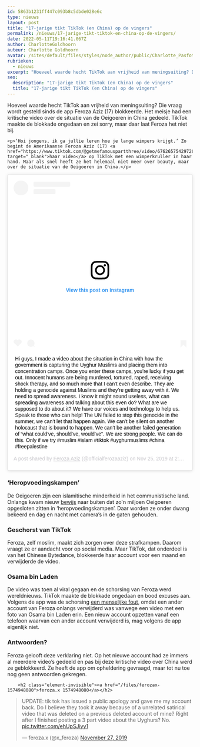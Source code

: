 ```yaml
---
id: 5863b1231ff447c093b8c5dbde028e6c
type: nieuws
layout: post
title: "17-jarige tikt TikTok (en China) op de vingers"
permalink: /nieuws/17-jarige-tikt-tiktok-en-china-op-de-vingers/
date: 2022-05-11T19:16:41.067Z
author: CharlotteGoldhoorn
auteur: Charlotte Goldhoorn
avatar: /sites/default/files/styles/node_author/public/Charlotte_PasfotoDSC01555%20EXTRA.jpg?itok=Uh1_j08g
rubrieken:
  - nieuws
excerpt: "Hoeveel waarde hecht TikTok aan vrijheid van meningsuiting? Die vraag wordt gesteld sinds de app Feroza Aziz (17) blokkeerde. Het meisje had een kritische video over de situatie van de Oeigoeren in China gedeeld. TikTok maakte de blokkade ongedaan en zei sorry, maar daar laat Feroza het niet bij.  "
seo:
  description: "17-jarige tikt TikTok (en China) op de vingers"
  title: "17-jarige tikt TikTok (en China) op de vingers"
---
```

Hoeveel waarde hecht TikTok aan vrijheid van meningsuiting? Die vraag wordt gesteld sinds de app Feroza Aziz (17) blokkeerde. Het meisje had een kritische video over de situatie van de Oeigoeren in China gedeeld. TikTok maakte de blokkade ongedaan en zei sorry, maar daar laat Feroza het niet bij.  

    <p>‘Hoi jongens, ik ga jullie leren hoe je lange wimpers krijgt.’ Zo begint de Amerikaanse Feroza Aziz (17) <a href="https://www.tiktok.com/@getmefamouspartthree/video/6762657542972689670" target="_blank">haar video</a> op TikTok met een wimperkruller in haar hand. Maar als snel heeft ze het helemaal niet meer over beauty, maar over de situatie van de Oeigoeren in China.</p>
<p><div class="media media-element-container media-default"><div id="file-539048" class="file file-image file-image-oembed">

        
  
  <div class="content">
    
<blockquote class="instagram-media" data-instgrm-captioned="" data-instgrm-permalink="https://www.instagram.com/p/B5Tho5TAXZd/?utm_source=ig_embed&amp;utm_campaign=loading" data-instgrm-version="12" style=" background:#FFF; border:0; border-radius:3px; box-shadow:0 0 1px 0 rgba(0,0,0,0.5),0 1px 10px 0 rgba(0,0,0,0.15); margin: 1px; max-width:640px; min-width:326px; padding:0; width:99.375%; width:-webkit-calc(100% - 2px); width:calc(100% - 2px);"><div style="padding:16px;"> <a href="https://www.instagram.com/p/B5Tho5TAXZd/?utm_source=ig_embed&amp;utm_campaign=loading" style=" background:#FFFFFF; line-height:0; padding:0 0; text-align:center; text-decoration:none; width:100%;" target="_blank"> <div style=" display: flex; flex-direction: row; align-items: center;"> <div style="background-color: #F4F4F4; border-radius: 50%; flex-grow: 0; height: 40px; margin-right: 14px; width: 40px;"></div> <div style="display: flex; flex-direction: column; flex-grow: 1; justify-content: center;"> <div style=" background-color: #F4F4F4; border-radius: 4px; flex-grow: 0; height: 14px; margin-bottom: 6px; width: 100px;"></div> <div style=" background-color: #F4F4F4; border-radius: 4px; flex-grow: 0; height: 14px; width: 60px;"></div></div></div><div style="padding: 19% 0;"></div> <div style="display:block; height:50px; margin:0 auto 12px; width:50px;"><svg width="50px" height="50px" viewbox="0 0 60 60" version="1.1" xmlns="https://www.w3.org/2000/svg" xmlns:xlink="https://www.w3.org/1999/xlink"><g stroke="none" stroke-width="1" fill="none" fill-rule="evenodd"><g transform="translate(-511.000000, -20.000000)" fill="#000000"><g><path d="M556.869,30.41 C554.814,30.41 553.148,32.076 553.148,34.131 C553.148,36.186 554.814,37.852 556.869,37.852 C558.924,37.852 560.59,36.186 560.59,34.131 C560.59,32.076 558.924,30.41 556.869,30.41 M541,60.657 C535.114,60.657 530.342,55.887 530.342,50 C530.342,44.114 535.114,39.342 541,39.342 C546.887,39.342 551.658,44.114 551.658,50 C551.658,55.887 546.887,60.657 541,60.657 M541,33.886 C532.1,33.886 524.886,41.1 524.886,50 C524.886,58.899 532.1,66.113 541,66.113 C549.9,66.113 557.115,58.899 557.115,50 C557.115,41.1 549.9,33.886 541,33.886 M565.378,62.101 C565.244,65.022 564.756,66.606 564.346,67.663 C563.803,69.06 563.154,70.057 562.106,71.106 C561.058,72.155 560.06,72.803 558.662,73.347 C557.607,73.757 556.021,74.244 553.102,74.378 C549.944,74.521 548.997,74.552 541,74.552 C533.003,74.552 532.056,74.521 528.898,74.378 C525.979,74.244 524.393,73.757 523.338,73.347 C521.94,72.803 520.942,72.155 519.894,71.106 C518.846,70.057 518.197,69.06 517.654,67.663 C517.244,66.606 516.755,65.022 516.623,62.101 C516.479,58.943 516.448,57.996 516.448,50 C516.448,42.003 516.479,41.056 516.623,37.899 C516.755,34.978 517.244,33.391 517.654,32.338 C518.197,30.938 518.846,29.942 519.894,28.894 C520.942,27.846 521.94,27.196 523.338,26.654 C524.393,26.244 525.979,25.756 528.898,25.623 C532.057,25.479 533.004,25.448 541,25.448 C548.997,25.448 549.943,25.479 553.102,25.623 C556.021,25.756 557.607,26.244 558.662,26.654 C560.06,27.196 561.058,27.846 562.106,28.894 C563.154,29.942 563.803,30.938 564.346,32.338 C564.756,33.391 565.244,34.978 565.378,37.899 C565.522,41.056 565.552,42.003 565.552,50 C565.552,57.996 565.522,58.943 565.378,62.101 M570.82,37.631 C570.674,34.438 570.167,32.258 569.425,30.349 C568.659,28.377 567.633,26.702 565.965,25.035 C564.297,23.368 562.623,22.342 560.652,21.575 C558.743,20.834 556.562,20.326 553.369,20.18 C550.169,20.033 549.148,20 541,20 C532.853,20 531.831,20.033 528.631,20.18 C525.438,20.326 523.257,20.834 521.349,21.575 C519.376,22.342 517.703,23.368 516.035,25.035 C514.368,26.702 513.342,28.377 512.574,30.349 C511.834,32.258 511.326,34.438 511.181,37.631 C511.035,40.831 511,41.851 511,50 C511,58.147 511.035,59.17 511.181,62.369 C511.326,65.562 511.834,67.743 512.574,69.651 C513.342,71.625 514.368,73.296 516.035,74.965 C517.703,76.634 519.376,77.658 521.349,78.425 C523.257,79.167 525.438,79.673 528.631,79.82 C531.831,79.965 532.853,80.001 541,80.001 C549.148,80.001 550.169,79.965 553.369,79.82 C556.562,79.673 558.743,79.167 560.652,78.425 C562.623,77.658 564.297,76.634 565.965,74.965 C567.633,73.296 568.659,71.625 569.425,69.651 C570.167,67.743 570.674,65.562 570.82,62.369 C570.966,59.17 571,58.147 571,50 C571,41.851 570.966,40.831 570.82,37.631"></path></g></g></g></svg></div><div style="padding-top: 8px;"> <div style=" color:#3897f0; font-family:Arial,sans-serif; font-size:14px; font-style:normal; font-weight:550; line-height:18px;"> View this post on Instagram</div></div><div style="padding: 12.5% 0;"></div> <div style="display: flex; flex-direction: row; margin-bottom: 14px; align-items: center;"><div> <div style="background-color: #F4F4F4; border-radius: 50%; height: 12.5px; width: 12.5px; transform: translateX(0px) translateY(7px);"></div> <div style="background-color: #F4F4F4; height: 12.5px; transform: rotate(-45deg) translateX(3px) translateY(1px); width: 12.5px; flex-grow: 0; margin-right: 14px; margin-left: 2px;"></div> <div style="background-color: #F4F4F4; border-radius: 50%; height: 12.5px; width: 12.5px; transform: translateX(9px) translateY(-18px);"></div></div><div style="margin-left: 8px;"> <div style=" background-color: #F4F4F4; border-radius: 50%; flex-grow: 0; height: 20px; width: 20px;"></div> <div style=" width: 0; height: 0; border-top: 2px solid transparent; border-left: 6px solid #f4f4f4; border-bottom: 2px solid transparent; transform: translateX(16px) translateY(-4px) rotate(30deg)"></div></div><div style="margin-left: auto;"> <div style=" width: 0px; border-top: 8px solid #F4F4F4; border-right: 8px solid transparent; transform: translateY(16px);"></div> <div style=" background-color: #F4F4F4; flex-grow: 0; height: 12px; width: 16px; transform: translateY(-4px);"></div> <div style=" width: 0; height: 0; border-top: 8px solid #F4F4F4; border-left: 8px solid transparent; transform: translateY(-4px) translateX(8px);"></div></div></div></a> <p style=" margin:8px 0 0 0; padding:0 4px;"> <a href="https://www.instagram.com/p/B5Tho5TAXZd/?utm_source=ig_embed&amp;utm_campaign=loading" style=" color:#000; font-family:Arial,sans-serif; font-size:14px; font-style:normal; font-weight:normal; line-height:17px; text-decoration:none; word-wrap:break-word;" target="_blank">Hi guys, I made a video about the situation in China with how the government is capturing the Uyghur Muslims and placing them into concentration camps. Once you enter these camps, you’re lucky if you get out. Innocent humans are being murdered, tortured, raped, receiving shock therapy, and so much more that I can’t even describe. They are holding a genocide against Muslims and they’re getting away with it. We need to spread awareness. I know it might sound useless, what can spreading awareness and talking about this even do? What are we supposed to do about it? We have our voices and technology to help us. Speak to those who can help! The UN failed to stop this genocide in the summer, we can’t let that happen again. We can’t be silent on another holocaust that is bound to happen. We can’t be another failed generation of “what could’ve, should’ve, would’ve”. We are strong people. We can do this. Only if we try  #muslim #islam #tiktok #uyghurmuslims #china #freepalestine</a></p> <p style=" color:#c9c8cd; font-family:Arial,sans-serif; font-size:14px; line-height:17px; margin-bottom:0; margin-top:8px; overflow:hidden; padding:8px 0 7px; text-align:center; text-overflow:ellipsis; white-space:nowrap;">A post shared by <a href="https://www.instagram.com/officialferozaaziz/?utm_source=ig_embed&amp;utm_campaign=loading" style=" color:#c9c8cd; font-family:Arial,sans-serif; font-size:14px; font-style:normal; font-weight:normal; line-height:17px;" target="_blank"> Feroza Aziz</a> (@officialferozaaziz) on <time style=" font-family:Arial,sans-serif; font-size:14px; line-height:17px;" datetime="2019-11-25T22:25:13+00:00">Nov 25, 2019 at 2:25pm PST</time></p></div></blockquote>
<script async="" src="//www.instagram.com/embed.js"></script>  </div>

  
</div>
</div>
<h3>‘Heropvoedingskampen’</h3>
<p>De Oeigoeren zijn een islamitische minderheid in het communistische land. Onlangs kwam nieuw <a href="https://www.nu.nl/buitenland/6013209/nieuw-lek-onthult-hoe-china-massaal-oeigoeren-hersenspoelt-in-kampen.html" target="_blank">bewijs</a> naar buiten dat zo'n miljoen Oeigoeren opgesloten zitten in ‘heropvoedingskampen’. Daar worden ze onder dwang bekeerd en dag en nacht met camera’s in de gaten gehouden.</p>
<h3>Geschorst van TikTok</h3>
<p>Feroza, zelf moslim, maakt zich zorgen over deze strafkampen. Daarom vraagt ze er aandacht voor op social media. Maar TikTok, dat onderdeel is van het Chinese Bytedance, blokkeerde haar account voor een maand en verwijderde de video.</p>
<h3>Osama bin Laden</h3>
<p>De video was toen al viral gegaan en de schorsing van Feroza werd wereldnieuws. TikTok maakte de blokkade ongedaan en bood excuses aan. Volgens de app was de schorsing <a href="https://www.washingtonpost.com/technology/2019/11/27/tiktok-admits-error-after-penalizing-year-old-user-who-posted-political-videos/" target="_blank">een menselijke fout</a>, omdat een ander account van Feroza onlangs verwijderd was vanwege een video met een foto van Osama bin Laden erin. Een nieuw account opzetten vanaf een telefoon waarvan een ander account verwijderd is, mag volgens de app eigenlijk niet.</p>
<h3>Antwoorden?</h3>
<p>Feroza gelooft deze verklaring niet. Op het nieuwe account had ze immers al meerdere video’s gedeeld en pas bij deze kritische video over China werd ze geblokkeerd. Ze heeft de app om opheldering gevraagd, maar tot nu toe nog geen antwoorden gekregen.</p>
<p><div class="media media-element-container media-default"><div id="file-539049" class="file file-document file-text-oembed">

        <h2 class="element-invisible"><a href="/files/ferozax-1574948080">feroza.x 1574948080</a></h2>
    
  
  <div class="content">
    
<blockquote class="twitter-tweet" data-width="550"><p lang="en" dir="ltr">UPDATE: tik tok has issued a public apology and gave me my account back. Do I believe they took it away because of a unrelated satirical video that was deleted on a previous deleted account of mine? Right after I finished posting a 3 part video about the Uyghurs? No. <a href="https://t.co/ehUpSJiyy1">pic.twitter.com/ehUpSJiyy1</a></p>&mdash; feroza.x (@x_feroza) <a href="https://twitter.com/x_feroza/status/1199829366341062656?ref_src=twsrc%5Etfw">November 27, 2019</a></blockquote>
<script async="" src="https://platform.twitter.com/widgets.js" charset="utf-8"></script>
  </div>

  
</div>
</div>  
